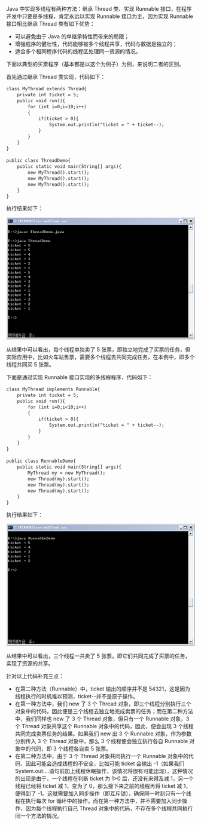 Java 中实现多线程有两种方法：继承 Thread 类、实现 Runnable 接口，在程序开发中只要是多线程，肯定永远以实现 Runnable 接口为主，因为实现 Runnable 接口相比继承 Thread 类有如下优势：

- 可以避免由于 Java 的单继承特性而带来的局限；
- 增强程序的健壮性，代码能够被多个线程共享，代码与数据是独立的；
- 适合多个相同程序代码的线程区处理同一资源的情况。

下面以典型的买票程序（基本都是以这个为例子）为例，来说明二者的区别。

首先通过继承 Thread 类实现，代码如下：

```
class MyThread extends Thread{  
    private int ticket = 5;  
    public void run(){  
        for (int i=0;i<10;i++)  
        {  
            if(ticket > 0){  
                System.out.println("ticket = " + ticket--);  
            }  
        }  
    }  
}  
  
public class ThreadDemo{  
    public static void main(String[] args){  
        new MyThread().start();  
        new MyThread().start();  
        new MyThread().start();  
    }  
} 
```

执行结果如下：

![](images/result.png)

从结果中可以看出，每个线程单独卖了 5 张票，即独立地完成了买票的任务，但实际应用中，比如火车站售票，需要多个线程去共同完成任务，在本例中，即多个线程共同买 5 张票。

下面是通过实现 Runnable 接口实现的多线程程序，代码如下：

```
class MyThread implements Runnable{  
    private int ticket = 5;  
    public void run(){  
        for (int i=0;i<10;i++)  
        {  
            if(ticket > 0){  
                System.out.println("ticket = " + ticket--);  
            }  
        }  
    }  
}  
  
public class RunnableDemo{  
    public static void main(String[] args){  
        MyThread my = new MyThread();  
        new Thread(my).start();  
        new Thread(my).start();  
        new Thread(my).start();  
    }  
}
```

执行结果如下：

![](images/result1.png)

从结果中可以看出，三个线程一共卖了 5 张票，即它们共同完成了买票的任务，实现了资源的共享。

针对以上代码补充三点：

- 在第二种方法（Runnable）中，ticket 输出的顺序并不是 54321，这是因为线程执行的时机难以预测，ticket--并不是原子操作。
- 在第一种方法中，我们 new 了 3 个 Thread 对象，即三个线程分别执行三个对象中的代码，因此便是三个线程去独立地完成卖票的任务；而在第二种方法中，我们同样也 new 了 3 个 Thread 对象，但只有一个 Runnable 对象，3 个 Thread 对象共享这个 Runnable 对象中的代码，因此，便会出现 3 个线程共同完成卖票任务的结果。如果我们 new 出 3 个 Runnable 对象，作为参数分别传入 3 个 Thread 对象中，那么 3 个线程便会独立执行各自 Runnable 对象中的代码，即 3 个线程各自卖 5 张票。
- 在第二种方法中，由于 3 个 Thread 对象共同执行一个 Runnable 对象中的代码，因此可能会造成线程的不安全，比如可能 ticket 会输出 -1（如果我们 System.out....语句前加上线程休眠操作，该情况将很有可能出现），这种情况的出现是由于，一个线程在判断 ticket 为 1>0 后，还没有来得及减 1，另一个线程已经将 ticket 减 1，变为了 0，那么接下来之前的线程再将 ticket 减 1，便得到了 -1。这就需要加入同步操作（即互斥锁），确保同一时刻只有一个线程在执行每次 for 循环中的操作。而在第一种方法中，并不需要加入同步操作，因为每个线程执行自己 Thread 对象中的代码，不存在多个线程共同执行同一个方法的情况。